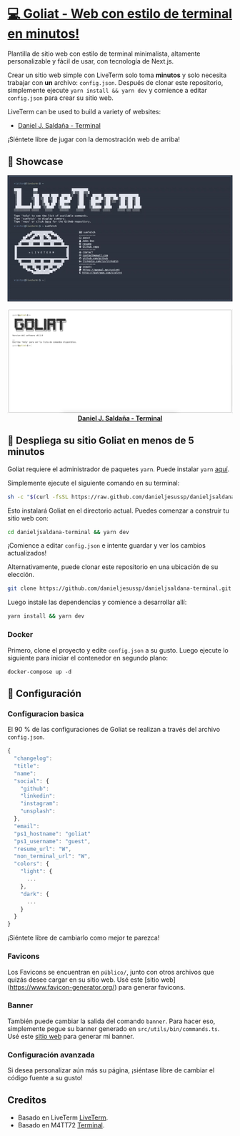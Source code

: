 # [💻 Goliat - Web con estilo de terminal en minutos!](https://terminal.danieljsaldaña.com)

Plantilla de sitio web con estilo de terminal minimalista, altamente personalizable y fácil de usar, con tecnología de Next.js.

Crear un sitio web simple con LiveTerm solo toma **minutos** y solo necesita trabajar con **un** archivo: `config.json`. Después de clonar este repositorio, simplemente ejecute `yarn install && yarn dev` y comience a editar `config.json` para crear su sitio web.

LiveTerm can be used to build a variety of websites:

- [Daniel J. Saldaña - Terminal](https://terminal.danieljsaldaña.com)

¡Siéntete libre de jugar con la demostración web de arriba!

## 📸 Showcase

<p align="center">
<img src="./demo/demo.gif" width="600"><br>
</p>

<p align="center">
<img src="./demo/goliat.png" width="600"><br>
<strong><a href="https://terminal.danieljsaldaña.com" target=_blank>Daniel J. Saldaña - Terminal</a></strong>
</p>

## 🚀 Despliega su sitio Goliat en menos de 5 minutos

Goliat requiere el administrador de paquetes `yarn`. Puede instalar `yarn` [aquí](https://classic.yarnpkg.com/lang/en/docs/install/).

Simplemente ejecute el siguiente comando en su terminal:

```bash
sh -c "$(curl -fsSL https://raw.github.com/danieljesussp/danieljsaldana-terminal/blob/main/install/install.sh)"
```

Esto instalará Goliat en el directorio actual. Puedes comenzar a construir tu sitio web con:

```bash
cd danieljsaldana-terminal && yarn dev
```

¡Comience a editar `config.json` e intente guardar y ver los cambios actualizados!

Alternativamente, puede clonar este repositorio en una ubicación de su elección.

```bash
git clone https://github.com/danieljesussp/danieljsaldana-terminal.git && cd danieljsaldana-terminal
```

Luego instale las dependencias y comience a desarrollar allí:

```bash
yarn install && yarn dev
```

### Docker

Primero, clone el proyecto y edite `config.json` a su gusto. Luego ejecute lo siguiente para iniciar el contenedor en segundo plano:

```shell
docker-compose up -d
```

## 📄 Configuración

### Configuracion basica

El 90 % de las configuraciones de Goliat se realizan a través del archivo `config.json`.

```javascript
{
  "changelog": 
  "title": 
  "name": 
  "social": {
    "github": 
    "linkedin": 
    "instagram": 
    "unsplash":
  },
  "email": 
  "ps1_hostname": "goliat" 
  "ps1_username": "guest", 
  "resume_url": "W", 
  "non_terminal_url": "W",
  "colors": {
    "light": {
      ...
    },
    "dark": {
      ... 
    }
  }
}
```

¡Siéntete libre de cambiarlo como mejor te parezca!

### Favicons

Los Favicons se encuentran en `público/`, junto con otros archivos que quizás desee cargar en su sitio web. Usé este [sitio web] (https://www.favicon-generator.org/) para generar favicons.

### Banner

También puede cambiar la salida del comando `banner`. Para hacer eso, simplemente pegue su banner generado en `src/utils/bin/commands.ts`. Usé este [sitio web](https://manytools.org/hacker-tools/ascii-banner/) para generar mi banner.

### Configuración avanzada

Si desea personalizar aún más su página, ¡siéntase libre de cambiar el código fuente a su gusto!

## Creditos

- Basado en LiveTerm [LiveTerm](https://github.com/Cveinnt/LiveTerm).
- Basado en M4TT72 [Terminal](https://github.com/m4tt72/terminal).
